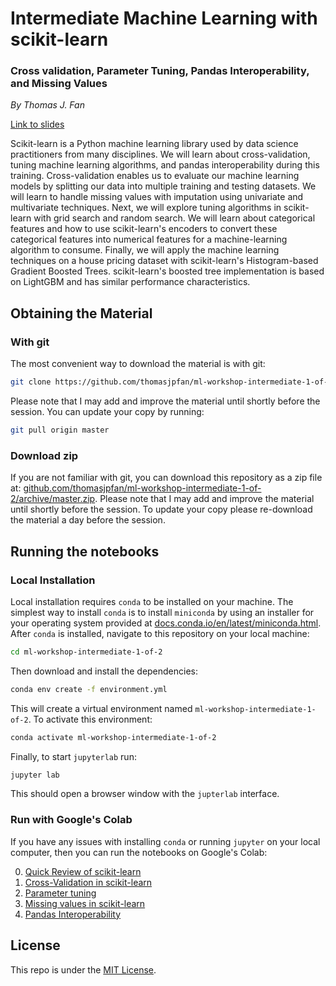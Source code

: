 # Intermediate Machine Learning with scikit-learn
### Cross validation, Parameter Tuning, Pandas Interoperability, and Missing Values

*By Thomas J. Fan*

[Link to slides](https://thomasjpfan.github.io/ml-workshop-intermediate-1-of-2/)

Scikit-learn is a Python machine learning library used by data science practitioners from many disciplines. We will learn about cross-validation, tuning machine learning algorithms, and pandas interoperability during this training. Cross-validation enables us to evaluate our machine learning models by splitting our data into multiple training and testing datasets. We will learn to handle missing values with imputation using univariate and multivariate techniques. Next, we will explore tuning algorithms in scikit-learn with grid search and random search. We will learn about categorical features and how to use scikit-learn's encoders to convert these categorical features into numerical features for a machine-learning algorithm to consume. Finally, we will apply the machine learning techniques on a house pricing dataset with scikit-learn's Histogram-based Gradient Boosted Trees. scikit-learn's boosted tree implementation is based on LightGBM and has similar performance characteristics.

## Obtaining the Material

### With git

The most convenient way to download the material is with git:

```bash
git clone https://github.com/thomasjpfan/ml-workshop-intermediate-1-of-2
```

Please note that I may add and improve the material until shortly before the session. You can update your copy by running:

```bash
git pull origin master
```

### Download zip

If you are not familiar with git, you can download this repository as a zip file at: [github.com/thomasjpfan/ml-workshop-intermediate-1-of-2/archive/master.zip](https://github.com/thomasjpfan/ml-workshop-intermediate-1-of-2/archive/master.zip). Please note that I may add and improve the material until shortly before the session. To update your copy please re-download the material a day before the session.

## Running the notebooks

### Local Installation

Local installation requires `conda` to be installed on your machine. The simplest way to install `conda` is to install `miniconda` by using an installer for your operating system provided at [docs.conda.io/en/latest/miniconda.html](https://docs.conda.io/en/latest/miniconda.html). After `conda` is installed, navigate to this repository on your local machine:

```bash
cd ml-workshop-intermediate-1-of-2
```

Then download and install the dependencies:

```bash
conda env create -f environment.yml
```

This will create a virtual environment named `ml-workshop-intermediate-1-of-2`. To activate this environment:

```bash
conda activate ml-workshop-intermediate-1-of-2
```

Finally, to start `jupyterlab` run:

```bash
jupyter lab
```

This should open a browser window with the `jupterlab` interface.

### Run with Google's Colab

If you have any issues with installing `conda` or running `jupyter` on your local computer, then you can run the notebooks on Google's Colab:

0. [Quick Review of scikit-learn](https://colab.research.google.com/github/thomasjpfan/ml-workshop-intermediate-1-of-2/blob/master/notebooks/00-review-sklearn.ipynb)
1. [Cross-Validation in scikit-learn](https://colab.research.google.com/github/thomasjpfan/ml-workshop-intermediate-1-of-2/blob/master/notebooks/01-cross-validation.ipynb)
2. [Parameter tuning](https://colab.research.google.com/github/thomasjpfan/ml-workshop-intermediate-1-of-2/blob/master/notebooks/02-parameter-tuning.ipynb)
3. [Missing values in scikit-learn](https://colab.research.google.com/github/thomasjpfan/ml-workshop-intermediate-1-of-2/blob/master/notebooks/03-missing-values.ipynb)
4. [Pandas Interoperability](https://colab.research.google.com/github/thomasjpfan/ml-workshop-intermediate-1-of-2/blob/master/notebooks/04-pandas-interoperability.ipynb)

## License

This repo is under the [MIT License](LICENSE).
